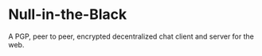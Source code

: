 # Null-in-the-Black
A PGP, peer to peer, encrypted decentralized chat client and server for the web. 
